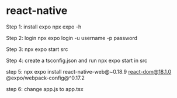 # react-native

Step 1: install expo
npx expo -h

Step 2: login
npx expo login -u username -p password

Step 3: 
npx expo start src

Step 4: 
create a tsconfig.json and run npx expo start in src

step 5:
npx expo install react-native-web@~0.18.9 react-dom@18.1.0 @expo/webpack-config@^0.17.2

step 6: change app.js to app.tsx